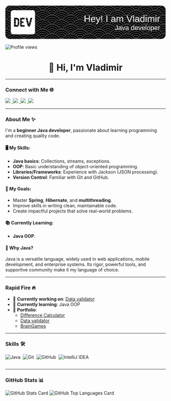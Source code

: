 ![Header Image](github-header-image.png)

![Profile views](https://komarev.com/ghpvc/?username=benzovvozh&label=Profile%20views&color=0e75b6&style=flat)

<div align="center">
  <h1>👋 Hi, I'm Vladimir</h1>
</div>

---

### Connect with Me 🌐
<p align="left">  
  <a href="mailto:shuvlaan@gmail.com" target="_blank">
    <img src="https://img.shields.io/badge/Gmail-D14836?style=for-the-badge&logo=gmail&logoColor=white" height="28" style="margin-right: 4px">
  </a>
  <a href="https://github.com/benzovvozh" target="_blank">
    <img src="https://img.shields.io/badge/GitHub-100000?style=for-the-badge&logo=github&logoColor=white" height="28" style="margin-right: 4px">
  </a>
  <a href="https://www.instagram.com/benzovvozh" target="_blank">
    <img src="https://img.shields.io/badge/Instagram-E4405F?style=for-the-badge&logo=instagram&logoColor=white" height="28" style="margin-right: 4px">
  </a>
  <a href="https://t.me/benzovvozh" target="_blank">
    <img src="https://img.shields.io/badge/Telegram-0088cc?style=for-the-badge&logo=telegram&logoColor=white" height="28" style="margin-right: 4px">
  </a>
</p>

---

### About Me ✨
I'm a **beginner Java developer**, passionate about learning programming and creating quality code.

#### 🖥 My Skills:
- **Java basics**: Collections, streams, exceptions.
- **OOP**: Basic understanding of object-oriented programming.
- **Libraries/Frameworks**: Experience with Jackson (JSON processing).
- **Version Control**: Familiar with Git and GitHub.

#### 🚀 My Goals:
- Master **Spring**, **Hibernate**, and **multithreading**.
- Improve skills in writing clean, maintainable code.
- Create impactful projects that solve real-world problems.

#### 📚 Currently Learning:
- **Java OOP**.

#### 🌟 Why Java?
Java is a versatile language, widely used in web applications, mobile development, and enterprise systems. Its rigor, powerful tools, and supportive community make it my language of choice.

---

### Rapid Fire 🔥

- 💼 **Currently working on**: [Data validator](https://github.com/benzovvozh/java-project-78)
- 🌱 **Currently learning**: Java OOP
- 📂 **Portfolio**:
  - [Difference Calculator](https://github.com/benzovvozh/java-project-71)
  - [Data validator](https://github.com/benzovvozh/java-project-78)
  - [BrainGames](https://github.com/benzovvozh/java-project-61)

---

### Skills 🛠️
<div style="display: flex; flex-wrap: wrap; gap: 4px; justify-content: left;">
  <img src="https://cdn.jsdelivr.net/gh/devicons/devicon/icons/java/java-original.svg" height="32" alt="Java" style="margin-right: 4px">
  <img src="https://cdn.jsdelivr.net/gh/devicons/devicon/icons/git/git-original.svg" height="32" alt="Git" style="margin-right: 4px">
  <img src="https://cdn.jsdelivr.net/gh/devicons/devicon/icons/github/github-original.svg" height="32" alt="GitHub" style="margin-right: 4px">
  <img src="https://cdn.jsdelivr.net/gh/devicons/devicon/icons/intellij/intellij-original.svg" height="32" alt="IntelliJ IDEA" style="margin-right: 4px">
</div>

---

### GitHub Stats 📊
<p align="left">
  <img width="48%" src="https://github-readme-stats.vercel.app/api?username=benzovvozh&theme=react&hide_title=false&hide_rank=false&show_icons=true&include_all_commits=true&count_private=true&line_height=23" alt="GitHub Stats Card">
  <img width="48%" src="https://github-readme-stats.vercel.app/api/top-langs?username=benzovvozh&theme=react&hide_title=false&layout=compact&langs_count=6&hide_progress=false" alt="GitHub Top Languages Card">
</p>
